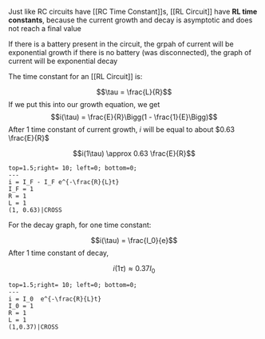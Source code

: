Just like RC circuits have [[RC Time Constant]]s, [[RL Circuit]] have **RL time constants**, because the current growth and decay is asymptotic and does not reach a final value 

If there is a battery present in the circuit, the grpah of current will be exponential growth
if there is no battery (was disconnected), the graph of current will be exponential decay

The time constant for an [[RL Circuit]] is:

$$\tau = \frac{L}{R}$$
If we put this into our growth equation, we get
$$i(\tau) = \frac{E}{R}\Bigg(1 - \frac{1}{E}\Bigg)$$
After 1 time constant of current growth, $i$ will be equal to about $0.63 \frac{E}{R}$

$$i(1\tau) \approx 0.63 \frac{E}{R}$$

```desmos-graph
top=1.5;right= 10; left=0; bottom=0;
---
i = I_F - I_F e^{-\frac{R}{L}t}
I_F = 1
R = 1
L = 1
(1, 0.63)|CROSS
```
For the decay graph, for one time constant:

$$i(\tau) = \frac{I_0}{e}$$
After 1 time constant of decay,

$$i(1\tau) \approx 0.37 I_0$$
 
```desmos-graph
top=1.5;right= 10; left=0; bottom=0;
---
i = I_0  e^{-\frac{R}{L}t}
I_0 = 1
R = 1
L = 1
(1,0.37)|CROSS
```
